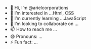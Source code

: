 - 👋 Hi, I’m @arielcorporations
- 👀 I’m interested in ...Html, CSS
- 🌱 I’m currently learning ...JavaScript
- 💞️ I’m looking to collaborate on ...
- 📫 How to reach me ...
- 😄 Pronouns: ...
- ⚡ Fun fact: ...

<!---
arielcorporations/arielcorporations is a ✨ special ✨ repository because its `README.md` (this file) appears on your GitHub profile.
You can click the Preview link to take a look at your changes.
--->
